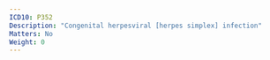 ```yaml
---
ICD10: P352
Description: "Congenital herpesviral [herpes simplex] infection"
Matters: No
Weight: 0
---
```


